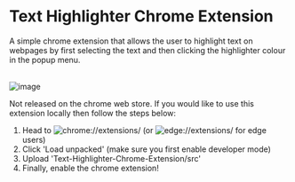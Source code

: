 # Text Highlighter Chrome Extension
A simple chrome extension that allows the user to highlight text on webpages by first selecting the text and then clicking the highlighter colour in the popup menu.
<br>
</br>

![image](https://user-images.githubusercontent.com/109339363/210470396-e227db4a-2057-42ab-8887-0b51e11e9c7d.png)


Not released on the chrome web store. If you would like to use this extension locally then follow the steps below: 
1. Head to ![chrome://extensions/](#chrome://extensions/) (or ![edge://extensions/](edge://extensions/) for edge users)
2. Click 'Load unpacked' (make sure you first enable developer mode)
3. Upload 'Text-Highlighter-Chrome-Extension/src' 
4. Finally, enable the chrome extension!
